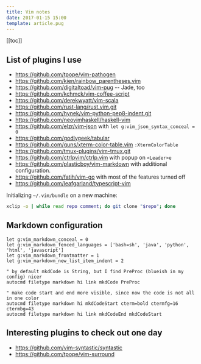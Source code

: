 ```yaml
---
title: Vim notes
date: 2017-01-15 15:00
template: article.pug
---
```


[[toc]]

## List of plugins I use

* https://github.com/tpope/vim-pathogen
* https://github.com/kien/rainbow_parentheses.vim
* https://github.com/digitaltoad/vim-pug -- Jade, too
* https://github.com/kchmck/vim-coffee-script
* https://github.com/derekwyatt/vim-scala
* https://github.com/rust-lang/rust.vim.git
* https://github.com/hynek/vim-python-pep8-indent.git
* https://github.com/neovimhaskell/haskell-vim
* https://github.com/elzr/vim-json with `let g:vim_json_syntax_conceal = 0`
* https://github.com/godlygeek/tabular
* https://github.com/guns/xterm-color-table.vim `:XtermColorTable`
* https://github.com/tmux-plugins/vim-tmux.git
* https://github.com/ctrlpvim/ctrlp.vim with popup on `<Leader>e`
* https://github.com/plasticboy/vim-markdown with additional configuration.
* https://github.com/fatih/vim-go with most of the features turned off
* https://github.com/leafgarland/typescript-vim

Initializing `~/.vim/bundle` on a new machine:

```bash
xclip -o | while read repo comment; do git clone "$repo"; done
```

## Markdown configuration

```vim
let g:vim_markdown_conceal = 0
let g:vim_markdown_fenced_languages = ['bash=sh', 'java', 'python', 'html', 'javascript']
let g:vim_markdown_frontmatter = 1
let g:vim_markdown_new_list_item_indent = 2

" by default mkdCode is String, but I find PreProc (blueish in my config) nicer
autocmd filetype markdown hi link mkdCode PreProc

" make code start and end more visible, since now the code is not all in one color
autocmd filetype markdown hi mkdCodeStart cterm=bold ctermfg=16 ctermbg=43
autocmd filetype markdown hi link mkdCodeEnd mkdCodeStart
```


## Interesting plugins to check out one day

* https://github.com/vim-syntastic/syntastic
* https://github.com/tpope/vim-surround
